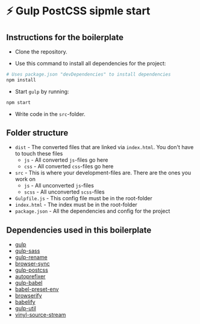 # :zap: Gulp PostCSS sipmle start

## Instructions for the boilerplate

* Clone the repository.

* Use this command to install all dependencies for the project:

```bash
# Uses package.json "devDependencies" to install dependencies
npm install
```

* Start `gulp` by running:

```bash
npm start
```

* Write code in the `src`-folder.


## Folder structure

* `dist` - The converted files that are linked via `index.html`. You don't have to touch these files
    - `js` - All converted `js`-files go here
    - `css` - All converted `css`-files go here
* `src` - This is where your development-files are. There are the ones you work on
    - `js` - All unconverted `js`-files
    - `scss` - All unconverted `scss`-files
* `Gulpfile.js` - This config file must be in the root-folder
* `index.html` - The index must be in the root-folder
* `package.json` - All the dependencies and config for the project


## Dependencies used in this boilerplate

* [gulp](https://www.npmjs.com/package/gulp)
* [gulp-sass](https://www.npmjs.com/package/gulp-sass)
* [gulp-rename](https://www.npmjs.com/package/gulp-rename)
* [browser-sync](https://www.npmjs.com/package/browser-sync)
* [gulp-postcss](https://www.npmjs.com/package/gulp-postcss)
* [autoprefixer](https://www.npmjs.com/package/autoprefixer)
* [gulp-babel](https://www.npmjs.com/package/gulp-babel)
* [babel-preset-env](https://www.npmjs.com/package/babel-preset-env)
* [browserify](https://www.npmjs.com/package/browserify)
* [babelify](https://www.npmjs.com/package/babelify)
* [gulp-util](https://www.npmjs.com/package/gulp-util)
* [vinyl-source-stream](https://www.npmjs.com/package/vinyl-source-stream)
